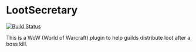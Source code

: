 # LootSecretary

[![Build Status](https://travis-ci.org/askore/LootSecretary.svg?branch=master)](https://travis-ci.org/askore/LootSecretary)

This is a WoW (World of Warcraft) plugin to help guilds distribute loot after a boss kill.
